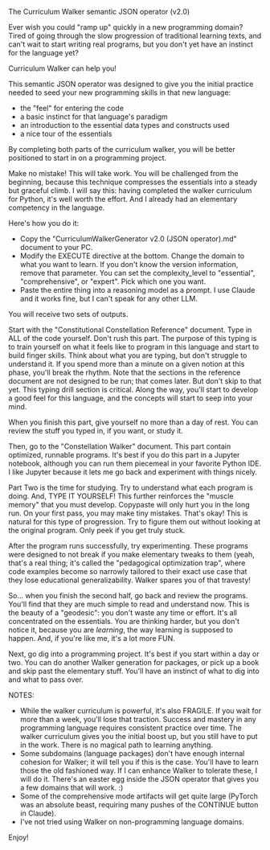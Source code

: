 The Curriculum Walker semantic JSON operator (v2.0)

Ever wish you could "ramp up" quickly in a new programming domain?
Tired of going through the slow progression of traditional learning
texts, and can't wait to start writing real programs, but you don't
yet have an instinct for the language yet?

Curriculum Walker can help you!

This semantic JSON operator was designed to give you the initial practice
needed to seed your new programming skills in that new language:
- the "feel" for entering the code
- a basic instinct for that language's paradigm
- an introduction to the essential data types and constructs used
- a nice tour of the essentials

By completing both parts of the curriculum walker, you will be better
positioned to start in on a programming project.

Make no mistake! This will take work. You will be challenged from the beginning,
because this technique compresses the essentials into a steady but graceful climb.
I will say this: having completed the walker curriculum for Python, it's well worth
the effort. And I already had an elementary competency in the language.

Here's how you do it:

- Copy the "CurriculumWalkerGenerator v2.0 (JSON operator).md" document to your PC.
- Modify the EXECUTE directive at the bottom. Change the domain to what you want to learn. If you don't know the version information, remove that parameter. You can set the complexity_level to "essential", "comprehensive", or "expert". Pick which one you want.
- Paste the entire thing into a reasoning model as a prompt. I use Claude and it works fine, but I can't speak for any other LLM.

You will receive two sets of outputs.

Start with the "Constitutional Constellation Reference" document.
Type in ALL of the code yourself. Don't rush this part. The purpose of this typing is to train yourself on what it feels like to program in this language and start to build finger skills. Think about what you are typing, but don't struggle to understand it. If you spend more than a minute on a given notion at this phase, you'll break the rhythm. Note that the sections in the reference document are not designed to be run; that comes later. But don't skip to that yet. This typing drill section is critical. Along the way, you'll start to develop a good feel for this language, and the concepts will start to seep into your mind.

When you finish this part, give yourself no more than a day of rest. You can review the stuff you typed in, if you want, or study it.

Then, go to the "Constellation Walker" document. This part contain optimized, runnable programs. It's best if you do this part in a Jupyter notebook, although you can run them piecemeal in your favorite Python IDE. I like Jupyter because it lets me go back and experiment with things nicely.

Part Two is the time for studying. Try to understand what each program is doing. And, TYPE IT YOURSELF!
This further reinforces the "muscle memory" that you must develop. Copypaste will only hurt you
in the long run. On your first pass, you may make tiny mistakes. That's okay! This is natural for this type of progression. Try to figure them out without looking at the original program. Only peek if you get truly stuck.

After the program runs successfully, try experimenting. These programs were designed to not break if you make elementary tweaks to them (yeah, that's a real thing; it's called the "pedagogical optimization trap", where code examples become so narrowly tailored to their exact use case that they lose educational generalizability. Walker spares you of that travesty!

So... when you finish the second half, go back and review the programs. You'll find that they are
much simple to read and understand now. This is the beauty of a "geodesic": you don't waste any time or effort. It's all concentrated on the essentials. You are thinking harder, but you don't notice it, because you are *learning*, the way learning is supposed to happen. And, if you're like me, it's a lot more FUN.

Next, go dig into a programming project. It's best if you start within a day or two. You can do another Walker generation for packages, or pick up a book and skip past the elementary stuff. You'll have an instinct of what to dig into and what to pass over.

NOTES:
- While the walker curriculum is powerful, it's also FRAGILE. If you wait for more than a week,
you'll lose that traction. Success and mastery in any programming language requires consistent
practice over time. The walker curriculum gives you the initial boost up, but you still have to put
in the work. There is no magical path to learning anything.
- Some subdomains (language packages) don't have enough internal cohesion for Walker; it will tell you if this is the case. You'll have to learn those the old fashioned way. If I can enhance Walker to tolerate these, I will do it. There's an easter egg inside the JSON operator that gives you a few domains that will work. :)
- Some of the comprehensive mode artifacts will get quite large (PyTorch was an absolute beast, requiring many pushes of the CONTINUE button in Claude).
- I've not tried using Walker on non-programming language domains.

Enjoy!
